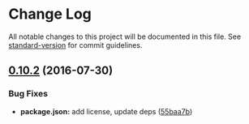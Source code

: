 # Change Log

All notable changes to this project will be documented in this file. See [standard-version](https://github.com/conventional-changelog/standard-version) for commit guidelines.

<a name="0.10.2"></a>
## [0.10.2](https://github.com/reid/node-jslint/compare/v0.10.0...v0.10.2) (2016-07-30)


### Bug Fixes

* **package.json:** add license, update deps ([55baa7b](https://github.com/reid/node-jslint/commit/55baa7b))
